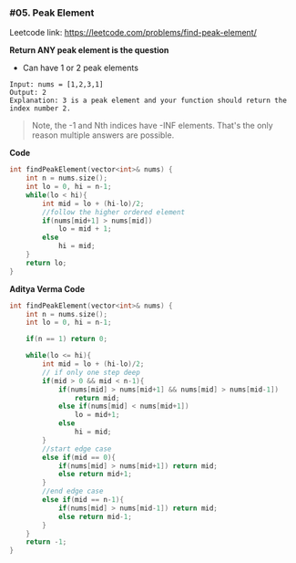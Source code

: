 ### #05. Peak Element

Leetcode link: https://leetcode.com/problems/find-peak-element/

**Return ANY peak element is the question**
* Can have 1 or 2 peak elements

```
Input: nums = [1,2,3,1]
Output: 2
Explanation: 3 is a peak element and your function should return the index number 2.
```

> Note, the -1 and Nth indices have -INF elements. That's the only reason multiple answers are possible.

**Code**
```cpp
int findPeakElement(vector<int>& nums) {
    int n = nums.size();
    int lo = 0, hi = n-1;
    while(lo < hi){
        int mid = lo + (hi-lo)/2;
        //follow the higher ordered element
        if(nums[mid+1] > nums[mid])
            lo = mid + 1;
        else
            hi = mid;
    }
    return lo;
}
```

**Aditya Verma Code**
```cpp
int findPeakElement(vector<int>& nums) {
    int n = nums.size();
    int lo = 0, hi = n-1;

    if(n == 1) return 0;

    while(lo <= hi){
        int mid = lo + (hi-lo)/2;
        // if only one step deep
        if(mid > 0 && mid < n-1){
            if(nums[mid] > nums[mid+1] && nums[mid] > nums[mid-1])
                return mid;
            else if(nums[mid] < nums[mid+1])
                lo = mid+1;
            else
                hi = mid;
        }
        //start edge case
        else if(mid == 0){
            if(nums[mid] > nums[mid+1]) return mid;
            else return mid+1;
        }
        //end edge case
        else if(mid == n-1){
            if(nums[mid] > nums[mid-1]) return mid;
            else return mid-1;
        }
    }
    return -1;
}
```
